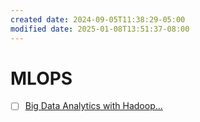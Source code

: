 ```yaml
---
created date: 2024-09-05T11:38:29-05:00
modified date: 2025-01-08T13:51:37-08:00
---
```



# MLOPS
- [ ] [Big Data Analytics with Hadoop...](https://www.linkedin.com/learning/big-data-analytics-with-hadoop-and-apache-spark)